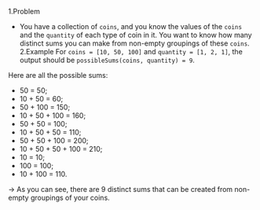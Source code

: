 1.Problem
  - You have a collection of `coins`, and you know the values of the `coins` and the `quantity` of each type of coin in it. You want to know how many distinct sums you can make from non-empty groupings of these `coins`.
2.Example
  For `coins = [10, 50, 100]` and `quantity = [1, 2, 1]`, the output should be
  `possibleSums(coins, quantity) = 9`.

  Here are all the possible sums:

  - 50 = 50;
  - 10 + 50 = 60;
  - 50 + 100 = 150;
  - 10 + 50 + 100 = 160;
  - 50 + 50 = 100;
  - 10 + 50 + 50 = 110;
  - 50 + 50 + 100 = 200;
  - 10 + 50 + 50 + 100 = 210;
  - 10 = 10;
  - 100 = 100;
  - 10 + 100 = 110.

  -> As you can see, there are 9 distinct sums that can be created from non-empty groupings of your coins.

